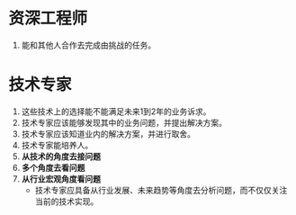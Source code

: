 
# 资深工程师
1. 能和其他人合作去完成由挑战的任务。

# 技术专家

1. 这些技术上的选择能不能满足未来1到2年的业务诉求。
2. 技术专家应该能够发现其中的业务问题，并提出解决方案。
3. 技术专家应该知道业内的解决方案，并进行取舍。
4. 技术专家能培养人。
5. **从技术的角度去接问题**
6. **多个角度去看问题**
7. **从行业宏观角度看问题**
   - 技术专家应具备从行业发展、未来趋势等角度去分析问题，而不仅仅关注当前的技术实现。

